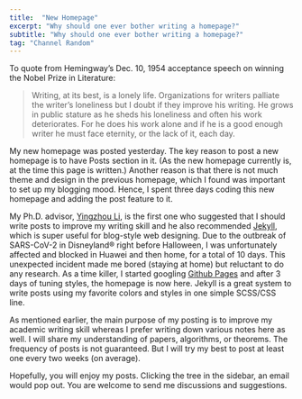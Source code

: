```yaml
---
title:  "New Homepage"
excerpt: "Why should one ever bother writing a homepage?"
subtitle: "Why should one ever bother writing a homepage?"
tag: "Channel Random"
---
```


To quote from Hemingway’s Dec. 10, 1954 acceptance speech on winning the Nobel Prize in Literature:

> Writing, at its best, is a lonely life. Organizations for writers palliate the writer’s loneliness but I doubt if they improve his writing. He grows in public stature as he sheds his loneliness and often his work deteriorates. For he does his work alone and if he is a good enough writer he must face eternity, or the lack of it, each day.

My new homepage was posted yesterday. The key reason to post a new homepage is to have Posts section in it. (As the new homepage currently is, at the time this page is written.) Another reason is that there is not much theme and design in the previous homepage, which I found was important to set up my blogging mood. Hence, I spent three days coding this new homepage and adding the post feature to it.

My Ph.D. advisor, [Yingzhou Li](https://yingzhouli.com/), is the first one who suggested that I should write posts to improve my writing skill and he also recommended [Jekyll](https://github.com/jekyll/jekyll), which is super useful for blog-style web designing. Due to the outbreak of SARS-CoV-2 in Disneyland&reg; right before Halloween, I was unfortunately affected and blocked in Huawei and then home, for a total of 10 days. This unexpected incident made me bored (staying at home) but reluctant to do any research. As a time killer, I started googling [Github Pages](https://pages.github.com/) and after 3 days of tuning styles, the homepage is now here. Jekyll is a great system to write posts using my favorite colors and styles in one simple SCSS/CSS line.

As mentioned earlier, the main purpose of my posting is to improve my academic writing skill whereas I prefer writing down various notes here as well. I will share my understanding of papers, algorithms, or theorems. The frequency of posts is not guaranteed. But I will try my best to post at least one every two weeks (on average).

Hopefully, you will enjoy my posts. Clicking the tree in the sidebar, an email would pop out. You are welcome to send me discussions and suggestions.
